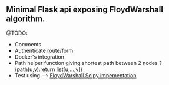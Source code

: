 ## Minimal Flask api exposing FloydWarshall algorithm.

@TODO:

* Comments
* Authenticate route/form
* Docker's integration
* Path helper function giving shortest path between 2 nodes ? (path(u,v):return list[u,...,v])
* Test using --> [FloydWarshall Scipy impementation](https://docs.scipy.org/doc/scipy/reference/generated/scipy.sparse.csgraph.floyd_warshall.html#scipy.sparse.csgraph.floyd_warshall)

